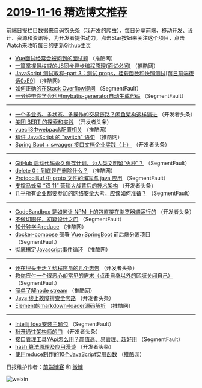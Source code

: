 # [2019-11-16 精选博文推荐](http://hao.caibaojian.com/date/2019/11/16)

[前端日报](http://caibaojian.com/c/news)栏目数据来自[码农头条](http://hao.caibaojian.com/)（我开发的爬虫），每日分享前端、移动开发、设计、资源和资讯等，为开发者提供动力，点击Star按钮来关注这个项目，点击Watch来收听每日的更新[Github主页](https://github.com/kujian/frontendDaily)
* [Vue面试经常会被问到的面试题](http://hao.caibaojian.com/131201.html) （推酷网）
* [一篇掌握最权威的JS同步异步编程原理(面试必问)](http://hao.caibaojian.com/131203.html) （推酷网）
* [JavaScript 测试教程–part 3：测试 props，挂载函数和快照测试[每日前端夜话0xE9]](http://hao.caibaojian.com/131207.html) （推酷网）
* [如何正确的在Stack Overflow提问](http://hao.caibaojian.com/131174.html) （SegmentFault）
* [一分钟带你学会利用mybatis-generator自动生成代码](http://hao.caibaojian.com/131175.html) （SegmentFault）

***
* [一个多业务、多状态、多操作的交易链路？闲鱼架构这样演进](http://hao.caibaojian.com/131186.html) （开发者头条）
* [美团 BERT 的探索和实践](http://hao.caibaojian.com/131187.html) （开发者头条）
* [vuecli3中webpack配置相关](http://hao.caibaojian.com/131212.html) （推酷网）
* [精讲 JavaScript 的 &quot;switch&quot; 语句](http://hao.caibaojian.com/131214.html) （推酷网）
* [Spring Boot + swagger 接口文档企业实践（上）](http://hao.caibaojian.com/131183.html) （开发者头条）

***
* [GitHub 启动代码永久保存计划，为人类文明留“火种”？](http://hao.caibaojian.com/131162.html) （SegmentFault）
* [delete 0：到底是在删除什么？](http://hao.caibaojian.com/131206.html) （推酷网）
* [ProtocolBuf 中 proto 文件的编写与 java 应用](http://hao.caibaojian.com/131173.html) （SegmentFault）
* [支撑马蜂窝 “双 11” 营销大战背后的技术架构](http://hao.caibaojian.com/131184.html) （开发者头条）
* [几乎所有企业都要参加的网络安全大考，应该如何准备？](http://hao.caibaojian.com/131163.html) （SegmentFault）

***
* [CodeSandbox 是如何让 NPM 上的包直接在浏览器端运行的](http://hao.caibaojian.com/131185.html) （开发者头条）
* [不做切图仔，初窥设计之门](http://hao.caibaojian.com/131164.html) （SegmentFault）
* [10分钟学会reduce](http://hao.caibaojian.com/131208.html) （推酷网）
* [docker-compose 部署 Vue+SpringBoot 前后端分离项目](http://hao.caibaojian.com/131165.html) （SegmentFault）
* [彻底搞定Javascript事件循环](http://hao.caibaojian.com/131209.html) （推酷网）

***
* [还在埋头干活？给程序员的几个忠告](http://hao.caibaojian.com/131176.html) （开发者头条）
* [教你应付一个很恶心却常见的需求（点击自身以外的区域关闭自己）](http://hao.caibaojian.com/131166.html) （SegmentFault）
* [简单了解node stream](http://hao.caibaojian.com/131210.html) （推酷网）
* [Java 线上故障排查全套路](http://hao.caibaojian.com/131177.html) （开发者头条）
* [Element的markdown-loader源码解析](http://hao.caibaojian.com/131200.html) （推酷网）

***
* [Intellij Idea安装主题包](http://hao.caibaojian.com/131167.html) （SegmentFault）
* [敲开通往架构师的门](http://hao.caibaojian.com/131178.html) （开发者头条）
* [接口管理工具YApi怎么用？颜值高、易管理、超好用](http://hao.caibaojian.com/131168.html) （SegmentFault）
* [hash 算法原理及应用漫谈](http://hao.caibaojian.com/131179.html) （开发者头条）
* [使用reduce制作的10个JavaScript实用函数](http://hao.caibaojian.com/131202.html) （推酷网）

日报维护作者：[前端博客](http://caibaojian.com/) 和 [微博](http://caibaojian.com/go/weibo)

![weixin](https://user-images.githubusercontent.com/3055447/38468989-651132ac-3b80-11e8-8e6b-15122322a9d7.png)